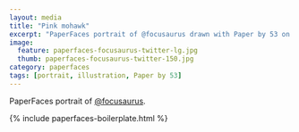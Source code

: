 ```yaml
---
layout: media
title: "Pink mohawk"
excerpt: "PaperFaces portrait of @focusaurus drawn with Paper by 53 on an iPad."
image: 
  feature: paperfaces-focusaurus-twitter-lg.jpg
  thumb: paperfaces-focusaurus-twitter-150.jpg
category: paperfaces
tags: [portrait, illustration, Paper by 53]
---
```


PaperFaces portrait of [@focusaurus](http://twitter.com/focusaurus).

{% include paperfaces-boilerplate.html %}